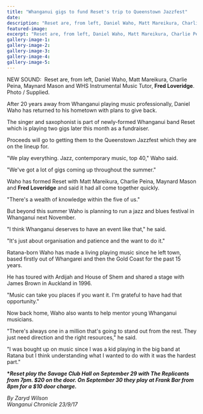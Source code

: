 ```yaml
---
title: "Whanganui gigs to fund Reset's trip to Queenstown Jazzfest"
date: 
description: "Reset are, from left, Daniel Waho, Matt Mareikura, Charlie Peina, Maynard Mason and WHS Instrumental Music Tutor, Fred Loveridge..."
featured-image: 
excerpt: "Reset are, from left, Daniel Waho, Matt Mareikura, Charlie Peina, Maynard Mason and WHS Instrumental Music Tutor, Fred Loveridge."
gallery-image-1: 
gallery-image-2: 
gallery-image-3: 
gallery-image-4: 
gallery-image-5: 
---
```


<p>NEW SOUND: &nbsp;<span>Reset are, from left, Daniel Waho, Matt Mareikura, Charlie Peina, Maynard Mason and WHS Instrumental Music Tutor, <strong>Fred Loveridge</strong>. <br />Photo / Supplied.</span></p>
<p class="element element-paragraph">After 20 years away from Whanganui playing music professionally, Daniel Waho has returned to his hometown with plans to give back.</p>
<p class="element element-paragraph">The singer and saxophonist is part of newly-formed Whanganui band Reset which is playing two gigs later this month as a fundraiser.</p>
<p class="element element-paragraph">Proceeds will go to getting them to the Queenstown Jazzfest which they are on the lineup for.</p>
<p class="element element-paragraph">"We play everything. Jazz, contemporary music, top 40," Waho said.</p>
<p class="element element-paragraph">"We've got a lot of gigs coming up throughout the summer."</p>
<p class="element element-paragraph">Waho has formed Reset with Matt Mareikura, Charlie Peina, Maynard Mason and <strong>Fred Loveridge</strong> and said it had all come together quickly.</p>
<p class="element element-paragraph">"There's a wealth of knowledge within the five of us."</p>
<p class="element element-paragraph">But beyond this summer Waho is planning to run a jazz and blues festival in Whanganui next November.</p>
<p class="element element-paragraph">"I think Whanganui deserves to have an event like that," he said.</p>
<p class="element element-paragraph">"It's just about organisation and patience and the want to do it."</p>
<p class="element element-paragraph">Ratana-born Waho has made a living playing music since he left town, based firstly out of Whangarei and then the Gold Coast for the past 15 years.</p>
<p class="element element-paragraph">He has toured with Ardijah and House of Shem and shared a stage with James Brown in Auckland in 1996.</p>
<p class="element element-paragraph">"Music can take you places if you want it. I'm grateful to have had that opportunity."</p>
<p class="element element-paragraph">Now back home, Waho also wants to help mentor young Whanganui musicians.</p>
<p class="element element-paragraph">"There's always one in a million that's going to stand out from the rest. They just need direction and the right resources," he said.</p>
<p class="element element-paragraph">"I was bought up on music since I was a kid playing in the big band at Ratana but I think understanding what I wanted to do with it was the hardest part."</p>
<p class="element element-paragraph"><strong>*<em>Reset play the Savage Club Hall on September 29 with The Replicants from 7pm. $20 on the door. On September 30 they play at Frank Bar from 8pm for a $10 door charge.</em></strong></p>
<p><em>By Zaryd Wilson<br />Wanganui Chronicle 23/9/17</em></p>

